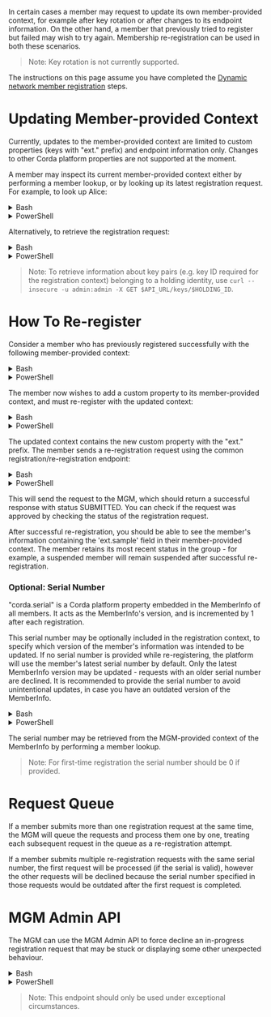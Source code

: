In certain cases a member may request to update its own member-provided context, for example after key rotation or after changes to its endpoint information. On the other hand, a member that previously tried to register but failed may wish to try again. Membership re-registration can be used in both these scenarios.

> Note: Key rotation is not currently supported.

The instructions on this page assume you have completed the [Dynamic network member registration](https://github.com/corda/corda-runtime-os/wiki/Member-Onboarding-(Dynamic-Networks)) steps.

# Updating Member-provided Context

Currently, updates to the member-provided context are limited to custom properties (keys with "ext." prefix) and endpoint information only. Changes to other Corda platform properties are not supported at the moment.

A member may inspect its current member-provided context either by performing a member lookup, or by looking up its latest registration request.
For example, to look up Alice:
<details>
<summary>Bash</summary>

```bash
curl --insecure -u admin:admin -X GET $API_URL/members/$HOLDING_ID?O=Alice
```
</details>
<details>
<summary>PowerShell</summary>

```PowerShell
Invoke-RestMethod -SkipCertificateCheck  -Headers @{Authorization=("Basic {0}" -f $AUTH_INFO)} -Uri "$API_URL/membership/$HOLDING_ID?O=Alice" | ConvertTo-Json -Depth 4
```
</details>  

Alternatively, to retrieve the registration request:
<details>
<summary>Bash</summary>

```bash
export REGISTRATION_ID=<registration ID>
curl --insecure -u admin:admin -X GET $API_URL/membership/$HOLDING_ID/$REGISTRATION_ID
```
</details>
<details>
<summary>PowerShell</summary>

```PowerShell
$REGISTRATION_ID = <registration ID>
Invoke-RestMethod -SkipCertificateCheck  -Headers @{Authorization=("Basic {0}" -f $AUTH_INFO)} -Uri "$API_URL/membership/$HOLDING_ID/$REGISTRATION_ID"
```
</details>

> Note: To retrieve information about key pairs (e.g. key ID required for the registration context) belonging to a holding identity, use `curl --insecure -u admin:admin -X GET $API_URL/keys/$HOLDING_ID`.

# How To Re-register

Consider a member who has previously registered successfully with the following member-provided context:
<details>
<summary>Bash</summary>

```bash
REGISTRATION_CONTEXT='{
  "corda.session.keys.0.id": "'$SESSION_KEY_ID'",
  "corda.session.keys.0.signature.spec": "SHA256withECDSA",
  "corda.ledger.keys.0.id": "'$LEDGER_KEY_ID'",
  "corda.ledger.keys.0.signature.spec": "SHA256withECDSA",
  "corda.endpoints.0.connectionURL": "https://'$P2P_GATEWAY_HOST':'$P2P_GATEWAY_PORT'",
  "corda.endpoints.0.protocolVersion": "1"
}'
```
</details>
<details>
<summary>PowerShell</summary>

```PowerShell
$REGISTRATION_CONTEXT = @{
  'corda.session.keys.0.id' =  $SESSION_KEY_ID
  'corda.session.keys.0.signature.spec' = "SHA256withECDSA"
  'corda.ledger.keys.0.id' = $LEDGER_KEY_ID
  'corda.ledger.keys.0.signature.spec' = "SHA256withECDSA"
  'corda.endpoints.0.connectionURL' = "https://$P2P_GATEWAY_HOST`:$P2P_GATEWAY_PORT"
  'corda.endpoints.0.protocolVersion' = "1"
}
```
</details>

The member now wishes to add a custom property to its member-provided context, and must re-register with the updated context:
<details>
<summary>Bash</summary>

```bash
export REGISTRATION_CONTEXT='{
  "corda.session.keys.0.id": "'$SESSION_KEY_ID'",
  "corda.session.keys.0.signature.spec": "SHA256withECDSA",
  "corda.ledger.keys.0.id": "'$LEDGER_KEY_ID'",
  "corda.ledger.keys.0.signature.spec": "SHA256withECDSA",
  "corda.endpoints.0.connectionURL": "https://'$P2P_GATEWAY_HOST':'$P2P_GATEWAY_PORT'",
  "corda.endpoints.0.protocolVersion": "1",
  "ext.sample": "apple"
}'
```
</details>
<details>
<summary>PowerShell</summary>

```PowerShell
$REGISTRATION_CONTEXT = @{
  'corda.session.keys.0.id' =  $SESSION_KEY_ID
  'corda.session.keys.0.signature.spec' = "SHA256withECDSA"
  'corda.ledger.keys.0.id' = $LEDGER_KEY_ID
  'corda.ledger.keys.0.signature.spec' = "SHA256withECDSA"
  'corda.endpoints.0.connectionURL' = "https://$P2P_GATEWAY_HOST`:$P2P_GATEWAY_PORT"
  'corda.endpoints.0.protocolVersion' = "1",
  'ext.sample' = "apple"
}
```
</details>

The updated context contains the new custom property with the "ext." prefix. The member sends a re-registration request using the common registration/re-registration endpoint:
<details>
<summary>Bash</summary>

```bash
export REGISTRATION_REQUEST='{"memberRegistrationRequest":{"context": '$REGISTRATION_CONTEXT'}}'
curl --insecure -u admin:admin -d "$REGISTRATION_REQUEST" $API_URL/membership/$HOLDING_ID
```
</details>
<details>
<summary>PowerShell</summary>

```PowerShell
$RESGISTER_RESPONSE = Invoke-RestMethod -SkipCertificateCheck  -Headers @{Authorization=("Basic {0}" -f $AUTH_INFO)} -Method Post -Uri "$API_URL/membership/$HOLDING_ID" -Body (ConvertTo-Json -Depth 4 @{
    memberRegistrationRequest = @{
        context = $REGISTRATION_CONTEXT
    }
})
$RESGISTER_RESPONSE.registrationStatus
```
</details>

This will send the request to the MGM, which should return a successful response with status SUBMITTED. You can check if the request was approved by checking the status of the registration request.

After successful re-registration, you should be able to see the member's information containing the 'ext.sample' field in their
member-provided context. The member retains its most recent status in the group - for example, a suspended member will remain suspended after successful re-registration.

### Optional: Serial Number

"corda.serial" is a Corda platform property embedded in the MemberInfo of all members. It acts as the MemberInfo's version, and is incremented by 1 after each registration.

This serial number may be optionally included in the registration context, to specify which version of the member's information was intended to be updated. If no serial number is provided while re-registering, the platform will use the member's latest serial number by default. Only the latest MemberInfo version may be updated - requests with an older serial number are declined. It is recommended to provide the serial number to avoid unintentional updates, in case you have an outdated version of the MemberInfo.

<details>
<summary>Bash</summary>

```bash
export REGISTRATION_CONTEXT='{
  "corda.session.keys.0.id": "'$SESSION_KEY_ID'",
  "corda.session.keys.0.signature.spec": "SHA256withECDSA",
  "corda.ledger.keys.0.id": "'$LEDGER_KEY_ID'",
  "corda.ledger.keys.0.signature.spec": "SHA256withECDSA",
  "corda.endpoints.0.connectionURL": "https://'$P2P_GATEWAY_HOST':'$P2P_GATEWAY_PORT'",
  "corda.endpoints.0.protocolVersion": "1",
  "ext.sample": "apple",
  "corda.serial": "1"
}'
```
</details>
<details>
<summary>PowerShell</summary>

```PowerShell
$REGISTRATION_CONTEXT = @{
  'corda.session.keys.0.id' =  $SESSION_KEY_ID
  'corda.session.keys.0.signature.spec' = "SHA256withECDSA"
  'corda.ledger.keys.0.id' = $LEDGER_KEY_ID
  'corda.ledger.keys.0.signature.spec' = "SHA256withECDSA"
  'corda.endpoints.0.connectionURL' = "https://$P2P_GATEWAY_HOST`:$P2P_GATEWAY_PORT"
  'corda.endpoints.0.protocolVersion' = "1",
  'ext.sample' = "apple",
  'corda.serial' = "1"
}
```
</details>

The serial number may be retrieved from the MGM-provided context of the MemberInfo by performing a member lookup.
> Note: For first-time registration the serial number should be 0 if provided.

# Request Queue

If a member submits more than one registration request at the same time, the MGM will queue the requests and process them one by one, treating each subsequent request in the queue as a re-registration attempt.

If a member submits multiple re-registration requests with the same serial number, the first request will be processed (if the serial is valid), however the other requests will be declined because the serial number specified in those requests would be outdated after the first request is completed.

# MGM Admin API

The MGM can use the MGM Admin API to force decline an in-progress registration request that may be stuck or displaying some other unexpected behaviour.

<details>
<summary>Bash</summary>

```bash
REQUEST_ID=<REQUEST ID>
curl --insecure -u admin:admin -X POST $API_URL/mgmadmin/$MGM_HOLDING_ID/force-decline/$REQUEST_ID
```
</details>
<details>
<summary>PowerShell</summary>

```PowerShell
$REQUEST_ID = <REQUEST ID>
Invoke-RestMethod -SkipCertificateCheck  -Headers @{Authorization=("Basic {0}" -f $AUTH_INFO)} -Uri "$API_URL/mgmadmin/$MGM_HOLDING_ID/force-decline/$REQUEST_ID" -Method POST
```
</details>

> Note: This endpoint should only be used under exceptional circumstances.
